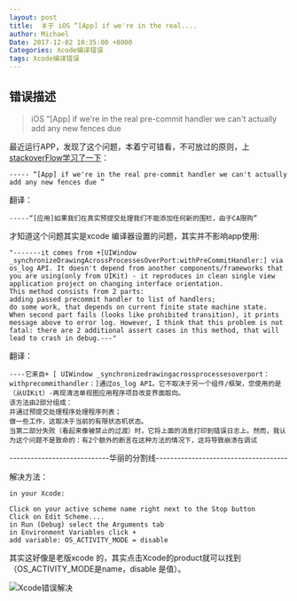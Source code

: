 ```yaml
---
layout: post
title:  关于 iOS “[App] if we're in the real....
author: Michael
Date: 2017-12-02 10:35:00 +8000
Categories: Xcode编译错误
tags: Xcode编译错误
---
```



## 错误描述
>iOS “[App] if we're in the real pre-commit handler we can't actually add any new fences due

最近运行APP，发现了这个问题，本着宁可错看，不可放过的原则，上[stackoverFlow学习了一下](http://stackoverflow.com/questions/38458170/ios-10-app-if-were-in-the-real-pre-commit-handler-we-cant-actually-add-any)：

```
----- “[App] if we're in the real pre-commit handler we can't actually add any new fences due ”
```

翻译：

```
-----“[应用]如果我们在真实预提交处理我们不能添加任何新的围栏，由于CA限购”
```

才知道这个问题其实是xcode 编译器设置的问题，其实并不影响app使用:

```
"-------it comes from +[UIWindow _synchronizeDrawingAcrossProcessesOverPort:withPreCommitHandler:] via os_log API. It doesn't depend from another components/frameworks that you are using(only from UIKit) - it reproduces in clean single view application project on changing interface orientation.
This method consists from 2 parts:
adding passed precommit handler to list of handlers;
do some work, that depends on current finite state machine state.
When second part fails (looks like prohibited transition), it prints message above to error log. However, I think that this problem is not fatal: there are 2 additional assert cases in this method, that will lead to crash in debug.---"
```

翻译：

```
----它来自+ [ UIWindow _synchronizedrawingacrossprocessesoverport：withprecommithandler：]通过os_log API。它不取决于另一个组件/框架，您使用的是（从UIKit）-再现清洁单视图应用程序项目改变界面取向。
该方法由2部分组成：
并通过预提交处理程序处理程序列表；
做一些工作，这取决于当前的有限状态机状态。
当第二部分失败（看起来像被禁止的过渡）时，它将上面的消息打印到错误日志上。然而，我认为这个问题不是致命的：有2个额外的断言在这种方法的情况下，这将导致崩溃在调试
```

----------------------------华丽的分割线-------------------------------------

解决方法：

```
in your Xcode:

Click on your active scheme name right next to the Stop button
Click on Edit Scheme....
in Run (Debug) select the Arguments tab
in Environment Variables click +
add variable: OS_ACTIVITY_MODE = disable
```

其实这好像是老版xcode 的，其实点击Xcode的product就可以找到（OS_ACTIVITY_MODE是name，disable 是值）。

![Xcode错误解决](http://img.blog.csdn.net/20161028160636902?watermark/2/text/aHR0cDovL2Jsb2cuY3Nkbi5uZXQv/font/5a6L5L2T/fontsize/400/fill/I0JBQkFCMA==/dissolve/70/gravity/Center)



